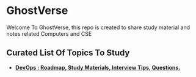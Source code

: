 # GhostVerse
Welcome To GhostVerse, this repo is created to share study material and notes related Computers and CSE 

## Curated List Of Topics To Study

- [**DevOps : Roadmap, Study Materials, Interview Tips, Questions.**](https://github.com/i-Am-GhOsT/DevOps)
